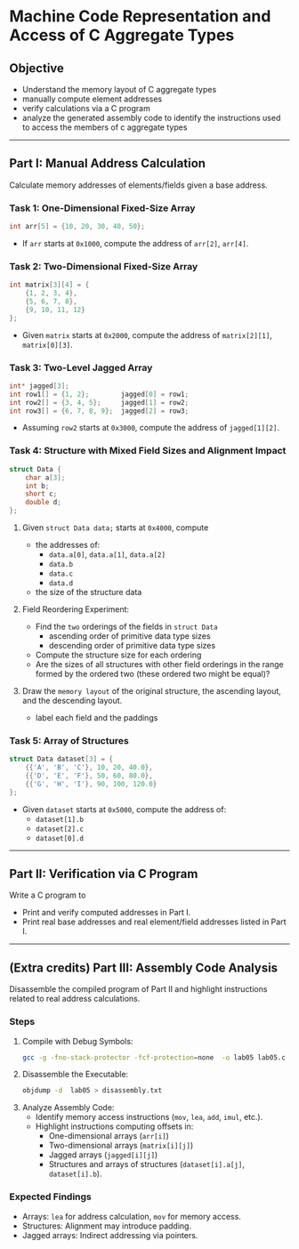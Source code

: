 # Machine Code Representation and Access of C Aggregate Types

## Objective
- Understand the memory layout of C aggregate types
- manually compute element addresses
- verify calculations via a C program
- analyze the generated assembly code to identify the instructions used to access the members of c aggregate types

---

## Part I: Manual Address Calculation
Calculate memory addresses of elements/fields given a base address.

### Task 1: One-Dimensional Fixed-Size Array
```c
int arr[5] = {10, 20, 30, 40, 50};
```
- If `arr` starts at `0x1000`, compute the address of `arr[2]`, `arr[4]`.

### Task 2: Two-Dimensional Fixed-Size Array
```c
int matrix[3][4] = {
    {1, 2, 3, 4},
    {5, 6, 7, 8},
    {9, 10, 11, 12}
};
```
- Given `matrix` starts at `0x2000`, compute the address of `matrix[2][1]`, `matrix[0][3]`.

### Task 3: Two-Level Jagged Array
```c
int* jagged[3];
int row1[] = {1, 2};        jagged[0] = row1;
int row2[] = {3, 4, 5};     jagged[1] = row2;
int row3[] = {6, 7, 8, 9};  jagged[2] = row3;
```
- Assuming `row2` starts at `0x3000`, compute the address of `jagged[1][2]`.

### Task 4: Structure with Mixed Field Sizes and Alignment Impact
```c
struct Data {
    char a[3];
    int b;
    short c;
    double d;
};
```
1. Given `struct Data data;` starts at `0x4000`, compute 
   - the addresses of:
     - `data.a[0]`, `data.a[1]`, `data.a[2]`
     - `data.b`
     - `data.c`
     - `data.d`
   - the size of the structure data

2. Field Reordering Experiment:
   - Find the `two` orderings of the fields in `struct Data`
     - ascending order of primitive data type sizes
     - descending order of primitive data type sizes
   - Compute the structure size for each ordering
   - Are the sizes of all structures with other field orderings in the range formed by the ordered two (these ordered two might be equal)? 
3. Draw the `memory layout` of the original structure, the ascending layout, and the descending layout.
   - label each field and the paddings


### Task 5: Array of Structures
```c
struct Data dataset[3] = {
    {{'A', 'B', 'C'}, 10, 20, 40.0},
    {{'D', 'E', 'F'}, 50, 60, 80.0},
    {{'G', 'H', 'I'}, 90, 100, 120.0}
};
```
- Given `dataset` starts at `0x5000`, compute the address of:
  - `dataset[1].b`
  - `dataset[2].c`
  - `dataset[0].d`

---

## Part II: Verification via C Program
Write a C program to 
- Print and verify computed addresses in Part I.
- Print real base addresses and real element/field addresses listed in Part I.

---

## (Extra credits) Part III: Assembly Code Analysis
Disassemble the compiled program of Part II and highlight instructions related to real address calculations.

### Steps
1. Compile with Debug Symbols:
   ```sh
   gcc -g -fno-stack-protector -fcf-protection=none  -o lab05 lab05.c 
   ```
2. Disassemble the Executable:
   ```sh
   objdump -d  lab05 > disassembly.txt
   ```
3. Analyze Assembly Code:
   - Identify memory access instructions (`mov`, `lea`, `add`, `imul`, etc.).
   - Highlight instructions computing offsets in:
     - One-dimensional arrays (`arr[i]`)
     - Two-dimensional arrays (`matrix[i][j]`)
     - Jagged arrays (`jagged[i][j]`)
     - Structures and arrays of structures (`dataset[i].a[j]`, `dataset[i].b`).

### Expected Findings
- Arrays: `lea` for address calculation, `mov` for memory access.
- Structures: Alignment may introduce padding.
- Jagged arrays: Indirect addressing via pointers.
